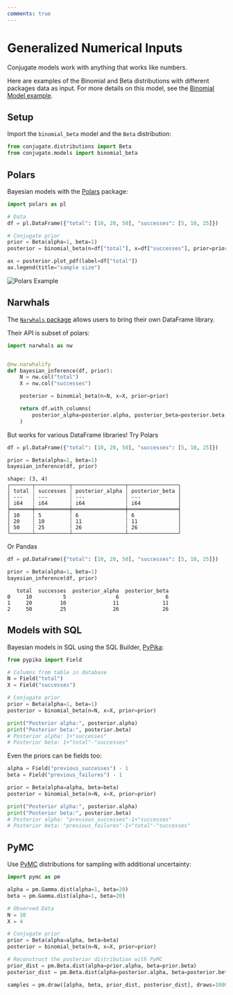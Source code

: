 ```yaml
---
comments: true
---
```

# Generalized Numerical Inputs

Conjugate models work with anything that works like numbers.

Here are examples of the Binomial and Beta distributions with different
packages data as input. For more details on this model, see the [Binomial Model
example](./binomial.md).

## Setup

Import the `binomial_beta` model and the `Beta` distribution:

```python
from conjugate.distributions import Beta
from conjugate.models import binomial_beta
```

## Polars

Bayesian models with the [Polars](https://docs.pola.rs/) package:

```python
import polars as pl

# Data
df = pl.DataFrame({"total": [10, 20, 50], "successes": [5, 10, 25]})

# Conjugate prior
prior = Beta(alpha=1, beta=1)
posterior = binomial_beta(n=df["total"], x=df["successes"], prior=prior)

ax = posterior.plot_pdf(label=df["total"])
ax.legend(title="sample size")
```

![Polars Example](./../images/polars.png)

## Narwhals

The [`Narwhals` package](https://narwhals-dev.github.io/narwhals/) allows users to bring their own DataFrame library.

Their API is subset of polars:

```python
import narwhals as nw


@nw.narwhalify
def bayesian_inference(df, prior):
    N = nw.col("total")
    X = nw.col("successes")

    posterior = binomial_beta(n=N, x=X, prior=prior)

    return df.with_columns(
        posterior_alpha=posterior.alpha, posterior_beta=posterior.beta
    )
```

But works for various DataFrame libraries! Try Polars

```python
df = pl.DataFrame({"total": [10, 20, 50], "successes": [5, 10, 25]})

prior = Beta(alpha=1, beta=1)
bayesian_inference(df, prior)
```

```
shape: (3, 4)
┌───────┬───────────┬─────────────────┬────────────────┐
│ total ┆ successes ┆ posterior_alpha ┆ posterior_beta │
│ ---   ┆ ---       ┆ ---             ┆ ---            │
│ i64   ┆ i64       ┆ i64             ┆ i64            │
╞═══════╪═══════════╪═════════════════╪════════════════╡
│ 10    ┆ 5         ┆ 6               ┆ 6              │
│ 20    ┆ 10        ┆ 11              ┆ 11             │
│ 50    ┆ 25        ┆ 26              ┆ 26             │
└───────┴───────────┴─────────────────┴────────────────┘
```

Or Pandas

```python
df = pd.DataFrame({"total": [10, 20, 50], "successes": [5, 10, 25]})

prior = Beta(alpha=1, beta=1)
bayesian_inference(df, prior)
```

```
   total  successes  posterior_alpha  posterior_beta
0     10          5                6               6
1     20         10               11              11
2     50         25               26              26
```

## Models with SQL

Bayesian models in SQL using the SQL Builder,
[PyPika](https://github.com/kayak/pypika):

```python
from pypika import Field

# Columns from table in database
N = Field("total")
X = Field("successes")

# Conjugate prior
prior = Beta(alpha=1, beta=1)
posterior = binomial_beta(n=N, x=X, prior=prior)

print("Posterior alpha:", posterior.alpha)
print("Posterior beta:", posterior.beta)
# Posterior alpha: 1+"successes"
# Posterior beta: 1+"total"-"successes"
```

Even the priors can be fields too:

```python
alpha = Field("previous_successes") - 1
beta = Field("previous_failures") - 1

prior = Beta(alpha=alpha, beta=beta)
posterior = binomial_beta(n=N, x=X, prior=prior)

print("Posterior alpha:", posterior.alpha)
print("Posterior beta:", posterior.beta)
# Posterior alpha: "previous_successes"-1+"successes"
# Posterior beta: "previous_failures"-1+"total"-"successes"
```

## PyMC

Use [PyMC](https://www.pymc.io/) distributions for sampling with additional
uncertainty:

```python
import pymc as pm

alpha = pm.Gamma.dist(alpha=1, beta=20)
beta = pm.Gamma.dist(alpha=1, beta=20)

# Observed Data
N = 10
X = 4

# Conjugate prior
prior = Beta(alpha=alpha, beta=beta)
posterior = binomial_beta(n=N, x=X, prior=prior)

# Reconstruct the posterior distribution with PyMC
prior_dist = pm.Beta.dist(alpha=prior.alpha, beta=prior.beta)
posterior_dist = pm.Beta.dist(alpha=posterior.alpha, beta=posterior.beta)

samples = pm.draw([alpha, beta, prior_dist, posterior_dist], draws=1000)
```
